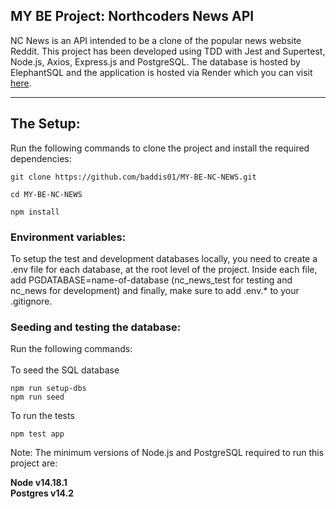 ## MY BE Project: Northcoders News API

NC News is an API intended to be a clone of the popular news website Reddit. This project has been developed using TDD with Jest and Supertest, Node.js, Axios, Express.js and PostgreSQL. The database is hosted by ElephantSQL and the application is hosted via Render which you can visit [here](https://my-be-nc-news.onrender.com/api).

---

## The Setup:

Run the following commands to clone the project and install the required dependencies:

```
git clone https://github.com/baddis01/MY-BE-NC-NEWS.git

cd MY-BE-NC-NEWS

npm install
```

### Environment variables:

To setup the test and development databases locally, you need to create a .env file for each database, at the root level of the project. Inside each file, add PGDATABASE=name-of-database (nc_news_test for testing and nc_news for development) and finally, make sure to add .env.\* to your .gitignore.

### Seeding and testing the database:

Run the following commands:
<br>
<br>
To seed the SQL database
<br>

```
npm run setup-dbs
npm run seed
```

To run the tests

```
npm test app
```

Note: The minimum versions of Node.js and PostgreSQL required to run this project are:

**Node v14.18.1**
<br>
**Postgres v14.2**
